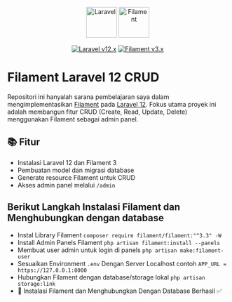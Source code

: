 <p align="center">
  <img src="https://laravel.com/img/logomark.min.svg" alt="Laravel" height="70">
  <img src="https://github.com/filamentphp/filament/assets/41773797/8d5a0b12-4643-4b5c-964a-56f0db91b90a" alt="Filament" height="70">
</p>
<p align="center">
<a href="https://laravel.com"><img alt="Laravel v12.x" src="https://img.shields.io/badge/Laravel-v12.x-FF2D20?style=for-the-badge&logo=laravel"></a>
    <a href="https://filamentphp.com"><img alt="Filament v3.x" src="https://img.shields.io/badge/Filament-v3.x-FFE585?style=for-the-badge"></a>
</p>

# Filament Laravel 12 CRUD

Repositori ini hanyalah sarana pembelajaran saya dalam mengimplementasikan [Filament](https://filamentphp.com/) pada [Laravel 12](https://laravel.com/docs/12.x). 
Fokus utama proyek ini adalah membangun fitur CRUD (Create, Read, Update, Delete) menggunakan Filament sebagai admin panel.

## 📚 Fitur

- Instalasi Laravel 12 dan Filament 3
- Pembuatan model dan migrasi database
- Generate resource Filament untuk CRUD
- Akses admin panel melalui `/admin`

## Berikut Langkah Instalasi Filament dan Menghubungkan dengan database
- Instal Library Filament `composer require filament/filament:"^3.3" -W `
- Install Admin Panels Filament `php artisan filament:install --panels`
- Membuat user admin untuk login di panels `php artisan make:filament-user`
- Sesuaikan Environment `.env` Dengan Server Localhost contoh `APP_URL = https://127.0.0.1:8000`
- Hubungkan Filament dengan database/storage lokal `php artisan storage:link`
- 🥳 Instalasi Filament dan Menghubungkan Dengan Database Berhasil ✅ 
